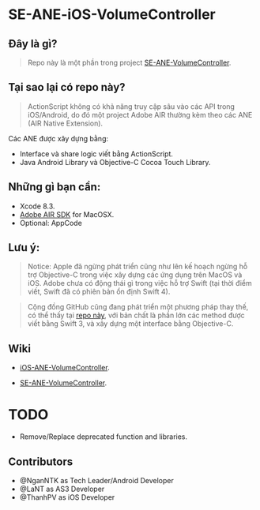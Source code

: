 # SE-ANE-iOS-VolumeController

## Đây là gì?

>Repo này là một phần trong project [SE-ANE-VolumeController](https://github.com/NganNTK/SE-AIRNativeExtension).

## Tại sao lại có repo này?

>ActionScript không có khả năng truy cập sâu vào các API trong iOS/Android, do đó một project Adobe AIR thường kèm theo các ANE (AIR Native Extension). 

Các ANE được xây dựng bằng:

* Interface và share logic viết bằng ActionScript.
* Java Android Library và Objective-C Cocoa Touch Library.

## Những gì bạn cần:


* Xcode 8.3.
* [Adobe AIR SDK](http://www.adobe.com/devnet/air/air-sdk-download.html) for MacOSX.
* Optional: AppCode

## Lưu ý:

>Notice: Apple đã ngừng phát triển cũng như lên kế hoạch ngừng hỗ trợ Objective-C trong việc xây dựng các ứng dụng trên MacOS và iOS. Adobe chưa có động thái gì trong việc hỗ trợ Swift (tại thời điểm viết, Swift đã có phiên bản ổn định Swift 4).

>Cộng đồng GitHub cũng đang phát triển một phương pháp thay thế, có thể thấy tại [repo này](https://github.com/tuarua/Swift-IOS-ANE), với bản chất là phần lớn các method được viết bằng Swift 3, và xây dựng một interface bằng Objective-C.

## Wiki

* [iOS-ANE-VolumeController](./wiki/ANE-iOS-VolumeController.md).

* [SE-ANE-VolumeController](https://github.com/se-ane/SE-AIRNativeExtension/wiki).

# TODO

* Remove/Replace deprecated function and libraries.

## Contributors

* @NganNTK as Tech Leader/Android Developer
* @LaNT as AS3 Developer
* @ThanhPV as iOS Developer
